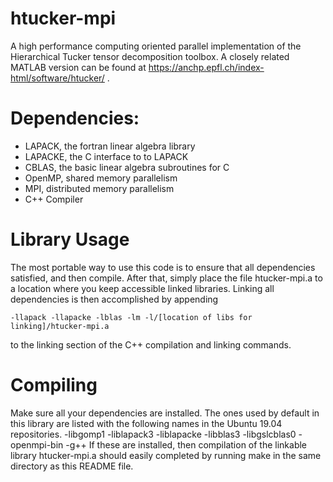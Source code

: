 # htucker-mpi
A high performance computing oriented parallel implementation of the Hierarchical Tucker tensor decomposition toolbox. A closely related MATLAB version can be found at https://anchp.epfl.ch/index-html/software/htucker/ .

# Dependencies:
- LAPACK, the fortran linear algebra library
- LAPACKE, the C interface to to LAPACK
- CBLAS, the basic linear algebra subroutines for C
- OpenMP, shared memory parallelism
- MPI, distributed memory parallelism
- C++ Compiler

# Library Usage
The most portable way to use this code is to ensure that all dependencies satisfied, and then compile. After that, simply place the file htucker-mpi.a to a location where you keep accessible linked libraries. Linking all dependencies is then accomplished by appending
    
    -llapack -llapacke -lblas -lm -l/[location of libs for linking]/htucker-mpi.a

to the linking section of the C++ compilation and linking commands.

# Compiling
Make sure all your dependencies are installed. The ones used by default in this library are listed with the following names in the Ubuntu 19.04 repositories.
-libgomp1
-liblapack3
-liblapacke
-libblas3
-libgslcblas0
-openmpi-bin
-g++
If these are installed, then compilation of the linkable library htucker-mpi.a should easily completed by running make in the same directory as this README file.
